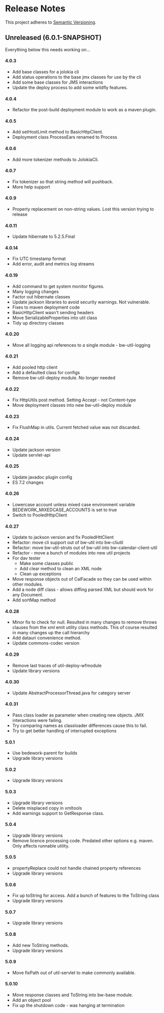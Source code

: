 # Release Notes

This project adheres to [Semantic Versioning](https://semver.org/spec/v2.0.0.html).

## Unreleased (6.0.1-SNAPSHOT)

Everything below this needs working on...


#### 4.0.3
* Add base classes for a jolokia cli
* Add status operations to the base jmx classes for use by the cli
* Add some base classes for JMS interactions
* Update the deploy process to add some wildfly features.

#### 4.0.4
* Refactor the post-build deployment module to work as a maven plugin.

#### 4.0.5
* Add setHostLimit method to BasicHttpClient.
* Deployment class ProcessEars renamed to Process

#### 4.0.6
* Add more tokenizer methods to JolokiaCli.

#### 4.0.7
* Fix tokenizer so that string method will pushback.
* More help support

#### 4.0.9
* Property replacement on non-string values. Lost this version trying to release

#### 4.0.11
* Update hibernate to 5.2.5.Final

#### 4.0.14
* Fix UTC timestamp format
* Add error, audit and metrics log streams

#### 4.0.19
* Add command to get system monitor figures.
* Many logging changes
* Factor out hibernate classes
* Update jackson libraries to avoid security warnings. Not vulnerable.
* Fixes to maven deployment code
* BasicHttpClient wasn't sending headers
* Move SerializableProperties into util class
* Tidy up directory classes

#### 4.0.20
* Move all logging api references to a single module - bw-util-logging

#### 4.0.21
* Add pooled http client
* Add a defaulted class for configs
* Remove bw-util-deploy module. No longer needed

#### 4.0.22
* Fix HttpUtils post method. Setting Accept - not Content-type
* Move deployment classes into new bw-util-deploy module

#### 4.0.23
* Fix FlushMap in utils. Current fetched value was not discarded.

#### 4.0.24
* Update jackson version
* Update servlet-api

#### 4.0.25
* Update javadoc plugin config
* ES 7.2 changes

#### 4.0.26
* Lowercase account unless mixed case environment variable BEDEWORK_MIXEDCASE_ACCOUNTS is set to true
* Switch to PooledHttpClient

#### 4.0.27
* Update to jackson version and fix PooledHttClient
* Refactor: move cli support out of bw-util into bw-cliutil
* Refactor: move bw-util-struts out of bw-util into bw-calendar-client-util
* Refactor - move a bunch of modules into new util projects
* For dav tester
  * Make some classes public
  * Add clear method to clean an XML node
  * Clean up exceptions
* Move response objects out of CalFacade so they can be used within other modules.
* Add a node diff class - allows diffing parsed XML but should work for any Document.
* Add sortMap method

#### 4.0.28
* Minor fix to check for null. Resulted in many changes to remove throws clauses from the xml emit utility class methods. This of course resulted in many changes up the call hierarchy
* Add datauri convenience method.
* Update commons-codec version

#### 4.0.29
* Remove last traces of util-deploy-wfmodule
* Update library versions

#### 4.0.30
* Update AbstractProcessorThread.java for category server

#### 4.0.31
* Pass class loader as parameter when creating new objects. JMX interactions were failing.
* Try comparing names as classloader differences cause this to fail.
* Try to get better handling of interrupted exceptions

#### 5.0.1
* Use bedework-parent for builds
*  Upgrade library versions

#### 5.0.2
* Upgrade library versions

#### 5.0.3
* Upgrade library versions
* Delete misplaced copy in xmltools
* Add warnings support to GetResponse class.

#### 5.0.4
* Upgrade library versions
* Remove licence processing code. Predated other options e.g. maven. Only affects runnable utility.

#### 5.0.5
* propertyReplace could not handle chained property references
* Upgrade library versions

#### 5.0.6
* Fix up toString for access. Add a bunch of features to the ToString class
* Upgrade library versions

#### 5.0.7
* Upgrade library versions

#### 5.0.8
* Add new ToString methods.
* Upgrade library versions

#### 5.0.9
* Move fixPath out of util-servlet to make commonly available.

#### 5.0.10
* Move response classes and ToString into bw-base module.
* Add an object pool
* Fix up the shutdown code - was hanging at termination

